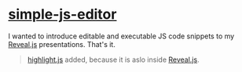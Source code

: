 # [simple-js-editor](https://mat3e.github.io/simple-js-editor/)
I wanted to introduce editable and executable JS code snippets to my [Reveal.js](http://lab.hakim.se/reveal-js/#/) presentations. That's it.

> [highlight.js](https://highlightjs.org/) added, because it is aslo inside [Reveal.js](http://lab.hakim.se/reveal-js/#/).
